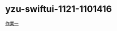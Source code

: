 # yzu-swiftui-1121-1101416
[作業一](https://github.com/1101416/yzu-swiftui-1121-1101416/blob/main/hw1.md)
